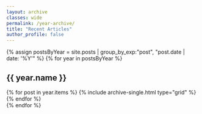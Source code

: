 ```yaml
---
layout: archive
classes: wide
permalink: /year-archive/
title: "Recent Articles"
author_profile: false
---
```

{% assign postsByYear = site.posts | group_by_exp:"post", "post.date | date: '%Y'"  %}
{% for year in postsByYear %}
  <h2 id="{{ year.name | slugify }}" class="archive__subtitle">{{ year.name }}</h2>
<div class="grid__wrapper">
  {% for post in year.items %}
    {% include archive-single.html type="grid" %}
  {% endfor %}
</div>
{% endfor %}
